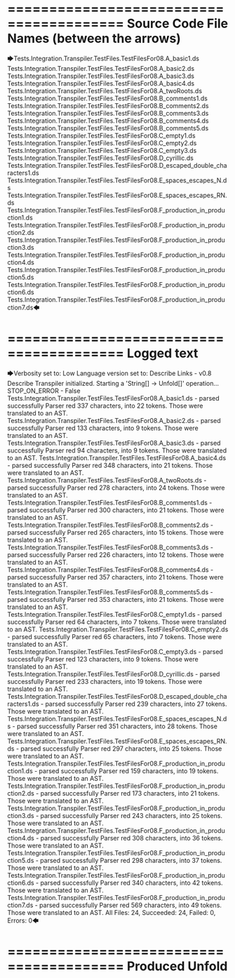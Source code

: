 ========================================
Source Code File Names (between the arrows)
========================================

🡆Tests.Integration.Transpiler.TestFiles.TestFilesFor08.A_basic1.ds
Tests.Integration.Transpiler.TestFiles.TestFilesFor08.A_basic2.ds
Tests.Integration.Transpiler.TestFiles.TestFilesFor08.A_basic3.ds
Tests.Integration.Transpiler.TestFiles.TestFilesFor08.A_basic4.ds
Tests.Integration.Transpiler.TestFiles.TestFilesFor08.A_twoRoots.ds
Tests.Integration.Transpiler.TestFiles.TestFilesFor08.B_comments1.ds
Tests.Integration.Transpiler.TestFiles.TestFilesFor08.B_comments2.ds
Tests.Integration.Transpiler.TestFiles.TestFilesFor08.B_comments3.ds
Tests.Integration.Transpiler.TestFiles.TestFilesFor08.B_comments4.ds
Tests.Integration.Transpiler.TestFiles.TestFilesFor08.B_comments5.ds
Tests.Integration.Transpiler.TestFiles.TestFilesFor08.C_empty1.ds
Tests.Integration.Transpiler.TestFiles.TestFilesFor08.C_empty2.ds
Tests.Integration.Transpiler.TestFiles.TestFilesFor08.C_empty3.ds
Tests.Integration.Transpiler.TestFiles.TestFilesFor08.D_cyrillic.ds
Tests.Integration.Transpiler.TestFiles.TestFilesFor08.D_escaped_double_characters1.ds
Tests.Integration.Transpiler.TestFiles.TestFilesFor08.E_spaces_escapes_N.ds
Tests.Integration.Transpiler.TestFiles.TestFilesFor08.E_spaces_escapes_RN.ds
Tests.Integration.Transpiler.TestFiles.TestFilesFor08.F_production_in_production1.ds
Tests.Integration.Transpiler.TestFiles.TestFilesFor08.F_production_in_production2.ds
Tests.Integration.Transpiler.TestFiles.TestFilesFor08.F_production_in_production3.ds
Tests.Integration.Transpiler.TestFiles.TestFilesFor08.F_production_in_production4.ds
Tests.Integration.Transpiler.TestFiles.TestFilesFor08.F_production_in_production5.ds
Tests.Integration.Transpiler.TestFiles.TestFilesFor08.F_production_in_production6.ds
Tests.Integration.Transpiler.TestFiles.TestFilesFor08.F_production_in_production7.ds🡄

========================================
Logged text
========================================

🡆Verbosity set to: Low
Language version set to: Describe Links - v0.8
Describe Transpiler initialized.
Starting a 'String[] -> Unfold[]' operation...
STOP_ON_ERROR - False
Tests.Integration.Transpiler.TestFiles.TestFilesFor08.A_basic1.ds - parsed successfully
Parser red 337 characters, into 22 tokens.
Those were translated to an AST.
Tests.Integration.Transpiler.TestFiles.TestFilesFor08.A_basic2.ds - parsed successfully
Parser red 133 characters, into 9 tokens.
Those were translated to an AST.
Tests.Integration.Transpiler.TestFiles.TestFilesFor08.A_basic3.ds - parsed successfully
Parser red 94 characters, into 9 tokens.
Those were translated to an AST.
Tests.Integration.Transpiler.TestFiles.TestFilesFor08.A_basic4.ds - parsed successfully
Parser red 348 characters, into 21 tokens.
Those were translated to an AST.
Tests.Integration.Transpiler.TestFiles.TestFilesFor08.A_twoRoots.ds - parsed successfully
Parser red 278 characters, into 24 tokens.
Those were translated to an AST.
Tests.Integration.Transpiler.TestFiles.TestFilesFor08.B_comments1.ds - parsed successfully
Parser red 300 characters, into 21 tokens.
Those were translated to an AST.
Tests.Integration.Transpiler.TestFiles.TestFilesFor08.B_comments2.ds - parsed successfully
Parser red 265 characters, into 15 tokens.
Those were translated to an AST.
Tests.Integration.Transpiler.TestFiles.TestFilesFor08.B_comments3.ds - parsed successfully
Parser red 226 characters, into 12 tokens.
Those were translated to an AST.
Tests.Integration.Transpiler.TestFiles.TestFilesFor08.B_comments4.ds - parsed successfully
Parser red 357 characters, into 21 tokens.
Those were translated to an AST.
Tests.Integration.Transpiler.TestFiles.TestFilesFor08.B_comments5.ds - parsed successfully
Parser red 353 characters, into 21 tokens.
Those were translated to an AST.
Tests.Integration.Transpiler.TestFiles.TestFilesFor08.C_empty1.ds - parsed successfully
Parser red 64 characters, into 7 tokens.
Those were translated to an AST.
Tests.Integration.Transpiler.TestFiles.TestFilesFor08.C_empty2.ds - parsed successfully
Parser red 65 characters, into 7 tokens.
Those were translated to an AST.
Tests.Integration.Transpiler.TestFiles.TestFilesFor08.C_empty3.ds - parsed successfully
Parser red 123 characters, into 9 tokens.
Those were translated to an AST.
Tests.Integration.Transpiler.TestFiles.TestFilesFor08.D_cyrillic.ds - parsed successfully
Parser red 233 characters, into 19 tokens.
Those were translated to an AST.
Tests.Integration.Transpiler.TestFiles.TestFilesFor08.D_escaped_double_characters1.ds - parsed successfully
Parser red 239 characters, into 27 tokens.
Those were translated to an AST.
Tests.Integration.Transpiler.TestFiles.TestFilesFor08.E_spaces_escapes_N.ds - parsed successfully
Parser red 351 characters, into 28 tokens.
Those were translated to an AST.
Tests.Integration.Transpiler.TestFiles.TestFilesFor08.E_spaces_escapes_RN.ds - parsed successfully
Parser red 297 characters, into 25 tokens.
Those were translated to an AST.
Tests.Integration.Transpiler.TestFiles.TestFilesFor08.F_production_in_production1.ds - parsed successfully
Parser red 159 characters, into 19 tokens.
Those were translated to an AST.
Tests.Integration.Transpiler.TestFiles.TestFilesFor08.F_production_in_production2.ds - parsed successfully
Parser red 173 characters, into 21 tokens.
Those were translated to an AST.
Tests.Integration.Transpiler.TestFiles.TestFilesFor08.F_production_in_production3.ds - parsed successfully
Parser red 243 characters, into 25 tokens.
Those were translated to an AST.
Tests.Integration.Transpiler.TestFiles.TestFilesFor08.F_production_in_production4.ds - parsed successfully
Parser red 308 characters, into 36 tokens.
Those were translated to an AST.
Tests.Integration.Transpiler.TestFiles.TestFilesFor08.F_production_in_production5.ds - parsed successfully
Parser red 298 characters, into 37 tokens.
Those were translated to an AST.
Tests.Integration.Transpiler.TestFiles.TestFilesFor08.F_production_in_production6.ds - parsed successfully
Parser red 340 characters, into 42 tokens.
Those were translated to an AST.
Tests.Integration.Transpiler.TestFiles.TestFilesFor08.F_production_in_production7.ds - parsed successfully
Parser red 569 characters, into 49 tokens.
Those were translated to an AST.
All Files: 24, Succeeded: 24, Failed: 0, Errors: 0🡄

========================================
Produced Unfold
========================================


